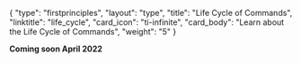 {
    "type": "firstprinciples",
    "layout": "type",
    "title": "Life Cycle of Commands",
    "linktitle": "life_cycle", 
    "card_icon": "ti-infinite",
    "card_body": "Learn about the Life Cycle of Commands",
    "weight": "5"
}

**Coming soon April 2022**

<!--
## CLI Commands 


## Initializing the Workspace


## Generating the Resource Graph


## Differencing Engine


## Deployments into the Cloud
-->

